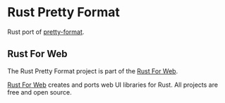 # Rust Pretty Format

Rust port of [pretty-format](https://github.com/jestjs/jest/tree/main/packages/pretty-format).

## Rust For Web

The Rust Pretty Format project is part of the [Rust For Web](https://github.com/RustForWeb).

[Rust For Web](https://github.com/RustForWeb) creates and ports web UI libraries for Rust. All projects are free and open source.
